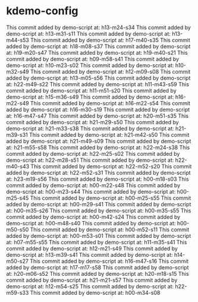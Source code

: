 # kdemo-config
This commit added by demo-script at:  h13-m24-s34
This commit added by demo-script at:  h13-m31-s11
This commit added by demo-script at:  h13-m44-s53
This commit added by demo-script at:  h17-m40-s35
This commit added by demo-script at:  h18-m08-s37
This commit added by demo-script at:  h19-m20-s47
This commit added by demo-script at:  h19-m40-s21
This commit added by demo-script at:  h09-m58-s41
This commit added by demo-script at:  h10-m23-s02
This commit added by demo-script at:  h10-m32-s49
This commit added by demo-script at:  h12-m09-s08
This commit added by demo-script at:  h13-m05-s56
This commit added by demo-script at:  h22-m49-s22
This commit added by demo-script at:  h11-m43-s59
This commit added by demo-script at:  h11-m51-s20
This commit added by demo-script at:  h15-m36-s49
This commit added by demo-script at:  h16-m22-s49
This commit added by demo-script at:  h16-m22-s54
This commit added by demo-script at:  h16-m30-s19
This commit added by demo-script at:  h16-m47-s47
This commit added by demo-script at:  h20-m51-s35
This commit added by demo-script at:  h21-m29-s50
This commit added by demo-script at:  h21-m33-s38
This commit added by demo-script at:  h21-m39-s31
This commit added by demo-script at:  h21-m42-s50
This commit added by demo-script at:  h21-m49-s09
This commit added by demo-script at:  h21-m55-s58
This commit added by demo-script at:  h22-m24-s38
This commit added by demo-script at:  h22-m25-s02
This commit added by demo-script at:  h22-m28-s51
This commit added by demo-script at:  h22-m40-s43
This commit added by demo-script at:  h22-m52-s20
This commit added by demo-script at:  h22-m52-s31
This commit added by demo-script at:  h23-m19-s56
This commit added by demo-script at:  h00-m18-s03
This commit added by demo-script at:  h00-m22-s48
This commit added by demo-script at:  h00-m23-s44
This commit added by demo-script at:  h00-m25-s45
This commit added by demo-script at:  h00-m25-s55
This commit added by demo-script at:  h00-m29-s41
This commit added by demo-script at:  h00-m35-s26
This commit added by demo-script at:  h00-m35-s55
This commit added by demo-script at:  h00-m42-s24
This commit added by demo-script at:  h00-m48-s40
This commit added by demo-script at:  h00-m50-s50
This commit added by demo-script at:  h00-m52-s11
This commit added by demo-script at:  h00-m53-s01
This commit added by demo-script at:  h07-m55-s55
This commit added by demo-script at:  h11-m35-s41
This commit added by demo-script at:  h12-m21-s49
This commit added by demo-script at:  h13-m39-s41
This commit added by demo-script at:  h14-m50-s27
This commit added by demo-script at:  h16-m47-s16
This commit added by demo-script at:  h17-m17-s58
This commit added by demo-script at:  h20-m06-s52
This commit added by demo-script at:  h20-m18-s15
This commit added by demo-script at:  h21-m21-s57
This commit added by demo-script at:  h12-m54-s25
This commit added by demo-script at:  h22-m59-s33
This commit added by demo-script at:  h00-m34-s08
